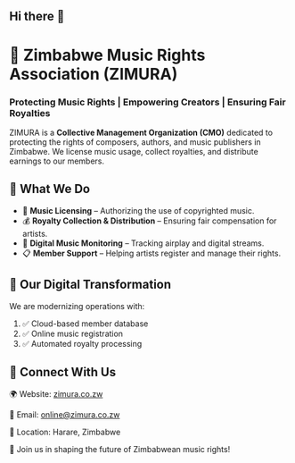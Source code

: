 ## Hi there 👋

<!--

**Here are some ideas to get you started:**

🙋‍♀️ A short introduction - what is your organization all about?
🌈 Contribution guidelines - how can the community get involved?
👩‍💻 Useful resources - where can the community find your docs? Is there anything else the community should know?
🍿 Fun facts - what does your team eat for breakfast?
🧙 Remember, you can do mighty things with the power of [Markdown](https://docs.github.com/github/writing-on-github/getting-started-with-writing-and-formatting-on-github/basic-writing-and-formatting-syntax)
-->

# 🎵 Zimbabwe Music Rights Association (ZIMURA)

### Protecting Music Rights | Empowering Creators | Ensuring Fair Royalties

ZIMURA is a **Collective Management Organization (CMO)** dedicated to protecting the rights of composers, authors, and music publishers in Zimbabwe. We license music usage, collect royalties, and distribute earnings to our members.

## 📌 What We Do
- 🎼 **Music Licensing** – Authorizing the use of copyrighted music.
- 💰 **Royalty Collection & Distribution** – Ensuring fair compensation for artists.
- 📡 **Digital Music Monitoring** – Tracking airplay and digital streams.
- 📋 **Member Support** – Helping artists register and manage their rights.

## 🚀 Our Digital Transformation

We are modernizing operations with:
1. ✅ Cloud-based member database
2. ✅ Online music registration
3. ✅ Automated royalty processing

## 🔗 Connect With Us

🌍 Website: [zimura.co.zw](https://zimura.co.zw)

📧 Email: online@zimura.co.zw

📍 Location: Harare, Zimbabwe

📢 Join us in shaping the future of Zimbabwean music rights!